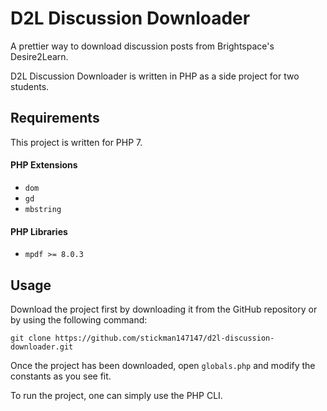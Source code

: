 # D2L Discussion Downloader
A prettier way to download discussion posts from Brightspace's Desire2Learn.

D2L Discussion Downloader is written in PHP as a side project for two students.

## Requirements
This project is written for PHP 7.

#### PHP Extensions
- `dom`
- `gd`
- `mbstring`

#### PHP Libraries
- `mpdf >= 8.0.3`

## Usage
Download the project first by downloading it from the GitHub repository or by using the following command:
```
git clone https://github.com/stickman147147/d2l-discussion-downloader.git
```

Once the project has been downloaded, open `globals.php` and modify the constants as you see fit.

To run the project, one can simply use the PHP CLI.